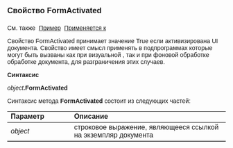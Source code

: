 ﻿<html>
<head>
<title>Документ\FormActivated</title>
</head>

<body>

<p><font face="Arial"><font size="4"><strong>Свойство Fo</strong></font><strong><font size="4">rmActivated<br>
<br>
</font>
</strong>См. также&nbsp; <u>Пример</u>&nbsp;
<a href="../Asdoc.html">Применяется к</a></font></p>

<p class="label"><font face="Arial">Свойство FormActivated принимает 
значение True если активизирована UI документа. Свойство имеет смысл применять в 
подпрограммах которые могут быть вызваны как при визуальной , так и при фоновой 
обработке обработке документа, для разграничения этих случаев.</font></p>

<p class="label"><font face="Arial"><b>Синтаксис</b></font></p>

<p><font face="Arial"><em>object</em><strong>.FormActivated</strong></font></p>

<p><font face="Arial">Синтаксис метода <strong>FormActivated</strong>
состоит из следующих частей:</font></p>

<table border="1" cellPadding="5" cols="2" frame="below" rules="rows">
<TBODY>
  <tr vAlign="top">
    <td class="label" width="29%"><font face="Arial"><b>Параметр</b></font></td>
    <td class="label" width="71%"><font face="Arial"><strong>Описание</strong></font></td>
  </tr>
  <tr>
    <td width="29%"><font face="Arial"><em>object</em></font></td>
    <td width="71%"><font face="Arial">строковое выражение, являющееся 
	ссылкой на экземпляр документа</font></td>
  </tr>
</TBODY>
</table>

</body>
</html>
